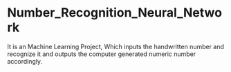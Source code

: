 # Number_Recognition_Neural_Network
It is an Machine Learning Project, Which inputs the handwritten number and recognize it and outputs the computer generated numeric number accordingly.

